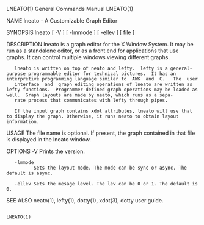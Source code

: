 LNEATO(1)                                                                                  General Commands Manual                                                                                  LNEATO(1)



NAME
       lneato - A Customizable Graph Editor

SYNOPSIS
       lneato [ -V ] [ -lmmode ] [ -ellev ] [ file ]

DESCRIPTION
       lneato  is  a  graph  editor  for  the  X Window System.  It may be run as a standalone editor, or as a front end for applications that use graphs.  It can control multiple windows viewing different
       graphs.

       lneato is written on top of neato and lefty.  lefty is a general-purpose programmable editor for technical pictures.  It has an interpretive programming language similar to  AWK  and  C.   The  user
       interface  and  graph editing operations of lneato are written as lefty functions.  Programmer-defined graph operations may be loaded as well.  Graph layouts are made by neato, which runs as a sepa‐
       rate process that communicates with lefty through pipes.

       If the input graph contains xdot attributes, lneato will use that to display the graph. Otherwise, it runs neato to obtain layout information.

USAGE
       The file name is optional. If present, the graph contained in that file is displayed in the lneato window.

OPTIONS
       -V     Prints the version.

       -lmmode
              Sets the layout mode. The mode can be sync or async. The default is async.

       -ellev Sets the mesage level. The lev can be 0 or 1. The default is 0.

SEE ALSO
       neato(1), lefty(1), dotty(1), xdot(3),
       dotty user guide.



                                                                                                                                                                                                    LNEATO(1)
